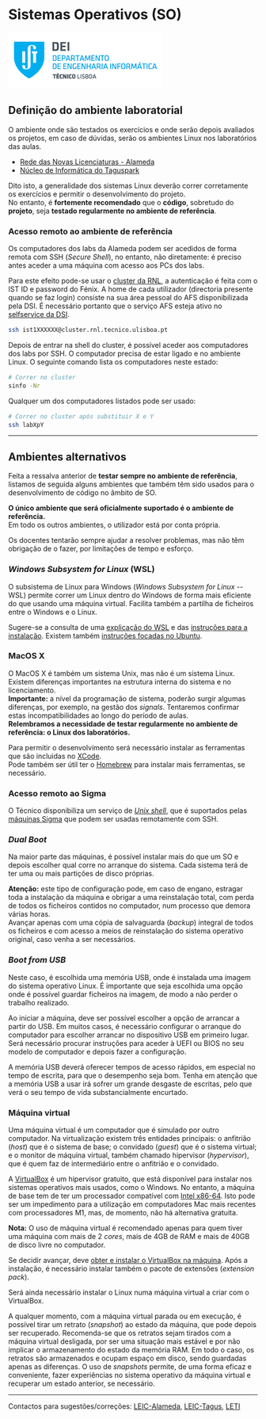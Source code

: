 # Sistemas Operativos (SO)

![IST](img/IST_DEI.png)  

## Definição do ambiente laboratorial

O ambiente onde são testados os exercícios e onde serão depois avaliados os projetos, em caso de dúvidas, serão os ambientes Linux nos laboratórios das aulas.

- [Rede das Novas Licenciaturas - Alameda](https://rnl.tecnico.ulisboa.pt/laboratorios/software/)
- [Núcleo de Informática do Taguspark](http://groups.tecnico.ulisboa.pt/lti-tagus/software/)

Dito isto, a generalidade dos sistemas Linux deverão correr corretamente os exercícios e permitir o desenvolvimento do projeto.  
No entanto, é **fortemente recomendado** que o **código**, sobretudo do **projeto**, seja **testado regularmente no ambiente de referência**.

### Acesso remoto ao ambiente de referência

Os computadores dos labs da Alameda podem ser acedidos de forma remota com SSH (_Secure Shell_), no entanto, não diretamente: é preciso antes aceder a uma máquina com acesso aos PCs dos labs.

Para este efeito pode-se usar o [cluster da RNL](https://rnl.tecnico.ulisboa.pt/servicos/cluster/), a autenticação é feita com o IST ID e password do Fénix. A home de cada utilizador (directoria presente quando se faz login) consiste na sua área pessoal do AFS disponibilizada pela DSI. É necessário portanto que o serviço AFS esteja ativo no [selfservice da DSI](https://selfservice.dsi.tecnico.ulisboa.pt/).

```bash
ssh ist1XXXXXX@cluster.rnl.tecnico.ulisboa.pt
```

Depois de entrar na shell do cluster, é possível aceder aos computadores dos labs por SSH. O computador precisa de estar ligado e no ambiente Linux. O seguinte comando lista os computadores neste estado:

```bash
# Correr no cluster
sinfo -Nr
```

Qualquer um dos computadores listados pode ser usado:

```bash
# Correr no cluster após substituir X e Y
ssh labXpY
```

----

## Ambientes alternativos

Feita a ressalva anterior de **testar sempre no ambiente de referência**, listamos de seguida alguns ambientes que também têm sido usados para o desenvolvimento de código no âmbito de SO.

**O único ambiente que será oficialmente suportado é o ambiente de referência.**  
Em todo os outros ambientes, o utilizador está por conta própria.

Os docentes tentarão sempre ajudar a resolver problemas, mas não têm obrigação de o fazer, por limitações de tempo e esforço.

### _Windows Subsystem for Linux_ (WSL)

O subsistema de Linux para Windows (_Windows Subsystem for Linux_ -- WSL) permite correr um Linux dentro do Windows de forma mais eficiente do que usando uma máquina virtual.
Facilita também a partilha de ficheiros entre o Windows e o Linux.

Sugere-se a consulta de uma [explicação do WSL](https://learn.microsoft.com/en-us/windows/wsl/about) e das [instruções para a instalação](https://learn.microsoft.com/en-us/windows/wsl/install).
Existem também [instruções focadas no Ubuntu](https://www.omgubuntu.co.uk/how-to-install-wsl2-on-windows-10).

### MacOS X

O MacOS X é também um sistema Unix, mas não é um sistema Linux.
Existem diferenças importantes na estrutura interna do sistema e no licenciamento.  
**Importante:** a nível da programação de sistema, poderão surgir algumas diferenças, por exemplo, na gestão dos _signals_.
Tentaremos confirmar estas incompatibilidades ao longo do período de aulas.  
**Relembramos a necessidade de testar regularmente no ambiente de referência: o Linux dos laboratórios.**

Para permitir o desenvolvimento será necessário instalar as ferramentas que são incluidas no [XCode](https://developer.apple.com/xcode/).  
Pode também ser útil ter o [Homebrew](https://www.makeuseof.com/tag/install-mac-software-terminal-homebrew/) para instalar mais ferramentas, se necessário.

### Acesso remoto ao Sigma

O Técnico disponibiliza um serviço de [_Unix shell_](https://si.tecnico.ulisboa.pt/en/servicos/servidores-e-dados/unix-shell/), que é suportados pelas [máquinas Sigma](https://si.tecnico.ulisboa.pt/en/servicos/servidores-e-dados/unix-shell/acesso-ao-cluster-sigma/) que podem ser usadas remotamente com SSH.

### _Dual Boot_

Na maior parte das máquinas, é possível instalar mais do que um SO e depois escolher qual corre no arranque do sistema.
Cada sistema terá de ter uma ou mais partições de disco próprias.

**Atenção:** este tipo de configuração pode, em caso de engano, estragar toda a instalação da máquina e obrigar a uma reinstalação total, com perda de todos os ficheiros contidos no computador, num processo que demora várias horas.  
Avançar apenas com uma cópia de salvaguarda (_backup_) integral de todos os ficheiros e com acesso a meios de reinstalação do sistema operativo original, caso venha a ser necessários.

### _Boot from USB_

Neste caso, é escolhida uma memória USB, onde é instalada uma imagem do sistema operativo Linux.
É importante que seja escolhida uma opção onde é possível guardar ficheiros na imagem, de modo a não perder o trabalho realizado.

Ao iniciar a máquina, deve ser possível escolher a opção de arrancar a partir do USB.
Em muitos casos, é necessário configurar o arranque do computador para escolher arrancar no dispositivo USB em primeiro lugar.
Será necessário procurar instruções para aceder à UEFI ou BIOS no seu modelo de computador e depois fazer a configuração.

A memória USB deverá oferecer tempos de acesso rápidos, em especial no tempo de escrita, para que o desempenho seja bom.
Tenha em atenção que a memória USB a usar irá sofrer um grande desgaste de escritas, pelo que verá o seu tempo de vida substancialmente encurtado.

### Máquina virtual

Uma máquina virtual é um computador que é simulado por outro computador.
Na virtualização existem três entidades principais: o anfitrião (*host*) que é o sistema de base; o convidado (*guest*) que é o sistema virtual; e o monitor de máquina virtual, também chamado hipervisor (*hypervisor*), que é quem faz de intermediário entre o anfitrião e o convidado.

A [VirtualBox](https://www.virtualbox.org/) é um hipervisor gratuito, que está disponível para instalar nos sistemas operativos mais usados, como o Windows.
No entanto, a máquina de base tem de ter um processador compatível com [Intel x86-64](https://en.wikipedia.org/wiki/X86-64).
Isto pode ser um impedimento para a utilização em computadores Mac mais recentes com processadores M1, mas, de momento, não há alternativa gratuita.

**Nota:** O uso de máquina virtual é recomendado apenas para quem tiver uma máquina com mais de 2 _cores_, mais de 4GB de RAM e mais de 40GB de disco livre no computador.

Se decidir avançar, deve [obter e instalar o VirtualBox na máquina](https://www.virtualbox.org/wiki/Downloads).
Após a instalação, é necessário instalar também o pacote de extensões (*extension pack*).

Será ainda necessário instalar o Linux numa máquina virtual a criar com o VirtualBox.

A qualquer momento, com a máquina virtual parada ou em execução, é possível tirar um retrato (*snapshot*) ao estado da máquina, que pode depois ser recuperado.
Recomenda-se que os retratos sejam tirados com a máquina virtual desligada, por ser uma situação mais estável e por não implicar o armazenamento do estado da memória RAM.
Em todo o caso, os retratos são armazenados e ocupam espaço em disco, sendo guardadas apenas as diferenças.
O uso de *snapshots* permite, de uma forma eficaz e conveniente, fazer experiências no sistema operativo da máquina virtual e recuperar um estado anterior, se necessário.

----

Contactos para sugestões/correções: [LEIC-Alameda](mailto:leic-so-alameda@disciplinas.tecnico.ulisboa.pt), [LEIC-Tagus](mailto:leic-so-tagus@disciplinas.tecnico.ulisboa.pt), [LETI](mailto:leti-so-tagus@disciplinas.tecnico.ulisboa.pt)
